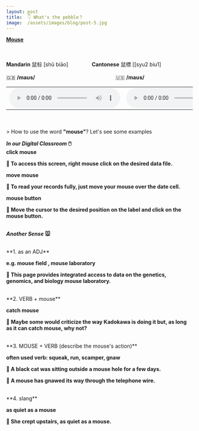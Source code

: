 ```yaml
---
layout: post
title:  👇 What's the pebble？
image:  /assets/images/blog/post-5.jpg
---
```

**<B>[Mouse](https://dictionary.cambridge.org/dictionary/english/mouse)</B>**

<br>
<br>
<B>Mandarin</B> 鼠标 [shǔ biāo] &emsp;&emsp;&emsp;&emsp; <B>Cantonese</B> 鼠標 [[syu2 biu1]
<br>
<br>
🇬🇧 <B>/maʊs/</B>  &emsp;&emsp;&emsp;&emsp;&emsp;&emsp;&emsp;&emsp;&emsp;&emsp;&emsp;&emsp;&emsp;&emsp;&emsp;  🇺🇸 <B>/maʊs/</B>
<table><tr>
<td><audio controls="controls">
  <source src="/assets/audio/mouse-gb.mp3" type="audio/mpeg">
<embed height="100" width="100" src="/i/song.mp3" />
</audio></td>
<td><audio controls="controls">
  <source src="/assets/audio/mouse-us.mp3" type="audio/mpeg">
<embed height="100" width="100" src="/i/song.mp3" />
</audio></td>
</tr></table>
<br>
<br>
> How to use the word <B>"mouse"</B>? Let's see some examples

**<i>In our Digital Classroom</i> 🖱️**
<br>
**click <B> mouse </B>**

**📍 To access this screen, right mouse click on the desired data file.**<br>

**move <B> mouse</B>**

**📍 To read your records fully, just move your mouse over the date cell.**<br>

**<B> mouse </B> button**

**📍 Move the cursor to the desired position on the label and click on the mouse button.**<br><br>


**<i>Another Sense</i> 🐭**

<br>
**1. as an ADJ**

**e.g. mouse field , mouse laboratory**
	
**📍 This page provides integrated access to data on the genetics, genomics, and biology mouse laboratory.**

<br>
**2. VERB + mouse**
	
**catch mouse**
	
**📍 Maybe some would criticize the way Kadokawa is doing it but, as long as it can catch mouse, why not?**
	
<br>
**3. MOUSE + VERB  (describe the mouse's action)**
	
**often used verb: squeak, run, scamper, gnaw**
	
**📍 A black cat was sitting outside a mouse hole for a few days.**
	
**📍 A mouse has gnawed its way through the telephone wire.**
	
<br>
**4. slang**

**as quiet as a mouse**
	
**📍 She crept upstairs, as quiet as a mouse.**
